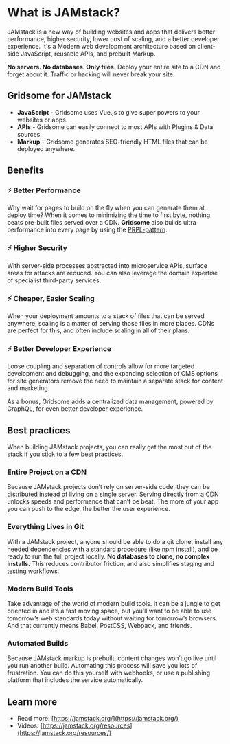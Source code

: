 # What is JAMstack?

JAMstack is a new way of building websites and apps that delivers better performance, higher security, lower cost of scaling, and a better developer experience. It's a Modern web development architecture based on client-side JavaScript, reusable APIs, and prebuilt Markup.

**No servers. No databases. Only files.** Deploy your entire site to a CDN and forget about it. Traffic or hacking will never break your site.

## Gridsome for JAMstack

- **JavaScript** - Gridsome uses Vue.js to give super powers to your websites or apps.
- **APIs** - Gridsome can easily connect to most APIs with Plugins & Data sources.
- **Markup** - Gridsome generates SEO-friendly HTML files that can be deployed anywhere.


## Benefits

### ⚡️ Better Performance

Why wait for pages to build on the fly when you can generate them at deploy time? When it comes to minimizing the time to first byte, nothing beats pre-built files served over a CDN.
**Gridsome** also builds ultra performance into every page by using the [PRPL-pattern](/docs/how-it-works#the-prpl-pattern).


### ⚡️ Higher Security

With server-side processes abstracted into microservice APIs, surface areas for attacks are reduced. You can also leverage the domain expertise of specialist third-party services.


### ⚡️ Cheaper, Easier Scaling

When your deployment amounts to a stack of files that can be served anywhere, scaling is a matter of serving those files in more places. CDNs are perfect for this, and often include scaling in all of their plans.


### ⚡️ Better Developer Experience

Loose coupling and separation of controls allow for more targeted development and debugging, and the expanding selection of CMS options for site generators remove the need to maintain a separate stack for content and marketing.

As a bonus, Gridsome adds a centralized data management, powered by GraphQL, for even better developer experience.


## Best practices

When building JAMstack projects, you can really get the most out of the stack if you stick to a few best practices.


### Entire Project on a CDN

Because JAMstack projects don’t rely on server-side code, they can be distributed instead of living on a single server. Serving directly from a CDN unlocks speeds and performance that can’t be beat. The more of your app you can push to the edge, the better the user experience.


### Everything Lives in Git

With a JAMstack project, anyone should be able to do a git clone, install any needed dependencies with a standard procedure (like npm install), and be ready to run the full project locally. **No databases to clone, no complex installs.** This reduces contributor friction, and also simplifies staging and testing workflows.

### Modern Build Tools

Take advantage of the world of modern build tools. It can be a jungle to get oriented in and it’s a fast moving space, but you’ll want to be able to use tomorrow’s web standards today without waiting for tomorrow’s browsers. And that currently means Babel, PostCSS, Webpack, and friends.

### Automated Builds

Because JAMstack markup is prebuilt, content changes won’t go live until you run another build. Automating this process will save you lots of frustration. You can do this yourself with webhooks, or use a publishing platform that includes the service automatically.



## Learn more

- Read more: [https://jamstack.org/](https://jamstack.org/)
- Videos: [https://jamstack.org/resources](https://jamstack.org/resources/)